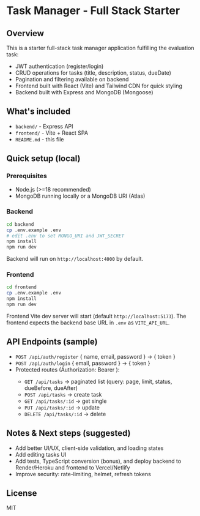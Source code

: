 # Task Manager - Full Stack Starter

## Overview
This is a starter full-stack task manager application fulfilling the evaluation task:
- JWT authentication (register/login)
- CRUD operations for tasks (title, description, status, dueDate)
- Pagination and filtering available on backend
- Frontend built with React (Vite) and Tailwind CDN for quick styling
- Backend built with Express and MongoDB (Mongoose)

## What's included
- `backend/` - Express API
- `frontend/` - Vite + React SPA
- `README.md` - this file

## Quick setup (local)
### Prerequisites
- Node.js (>=18 recommended)
- MongoDB running locally or a MongoDB URI (Atlas)

### Backend
```bash
cd backend
cp .env.example .env
# edit .env to set MONGO_URI and JWT_SECRET
npm install
npm run dev
```
Backend will run on `http://localhost:4000` by default.

### Frontend
```bash
cd frontend
cp .env.example .env
npm install
npm run dev
```
Frontend Vite dev server will start (default `http://localhost:5173`). The frontend expects the backend base URL in `.env` as `VITE_API_URL`.

## API Endpoints (sample)
- `POST /api/auth/register` { name, email, password } -> { token }
- `POST /api/auth/login` { email, password } -> { token }
- Protected routes (Authorization: Bearer <token>):
  - `GET /api/tasks` -> paginated list (query: page, limit, status, dueBefore, dueAfter)
  - `POST /api/tasks` -> create task
  - `GET /api/tasks/:id` -> get single
  - `PUT /api/tasks/:id` -> update
  - `DELETE /api/tasks/:id` -> delete

## Notes & Next steps (suggested)
- Add better UI/UX, client-side validation, and loading states
- Add editing tasks UI
- Add tests, TypeScript conversion (bonus), and deploy backend to Render/Heroku and frontend to Vercel/Netlify
- Improve security: rate-limiting, helmet, refresh tokens

## License
MIT
